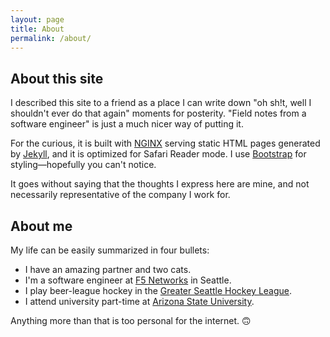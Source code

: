 ```yaml
---
layout: page
title: About
permalink: /about/
---
```


## About this site

I described this site to a friend as a place I can write down "oh sh!t, well I
shouldn't ever do that again" moments for posterity. "Field notes from a
software engineer" is just a much nicer way of putting it.

For the curious, it is built with [NGINX][nginx] serving static HTML pages
generated by [Jekyll][jekyll], and it is optimized for Safari Reader mode. I
use [Bootstrap][bootstrap] for styling—hopefully you can't notice.

It goes without saying that the thoughts I express here are mine, and not
necessarily representative of the company I work for.

## About me

My life can be easily summarized in four bullets:

- I have an amazing partner and two cats.
- I'm a software engineer at [F5 Networks][f5] in Seattle.
- I play beer-league hockey in the [Greater Seattle Hockey League][gshl].
- I attend university part-time at [Arizona State University][asu].

Anything more than that is too personal for the internet. 🙃

[nginx]: https://www.nginx.com
[jekyll]: https://jekyllrb.com
[bootstrap]: https://getbootstrap.com
[f5]: https://f5.com
[gshl]: http://gshockey.com
[asu]: https://asu.edu

